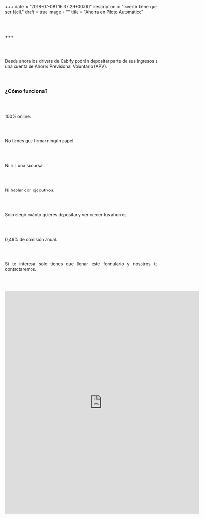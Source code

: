 +++
date = "2018-07-08T16:37:29+00:00"
description = "Invertir tiene que ser fácil."
draft = true
image = ""
title = "Ahorra en Piloto Automático"

+++
<style>

p { margin:4rem 0px; text-align:justify; }

.footer-big__overlap { padding-bottom:0px; }

.image-wrapper {

text-align: center;

}

.image-wrapper img {

width: 60%; text-align: center; margin: 40px 0px;

}

@media (max-width: 768px)  {

.image-wrapper img {

width: 100%;

}

}

</style>

Desde ahora los drivers de Cabify podrán depositar parte de sus ingresos a una cuenta de Ahorro Previsional Voluntario (APV).

### **¿Cómo funciona?**

100% online.

No tienes que firmar ningún papel.

Ni ir a una sucursal.

Ni hablar con ejecutivos.

Solo elegir cuánto quieres depositar y ver crecer tus ahorros.

0,49% de comisión anual.

Si te interesa solo tienes que llenar este formulario y nosotros te contactaremos.

<iframe src="https://docs.google.com/forms/d/e/1FAIpQLSf7GRwn2GIz7nCfRv4M7U2IYPHYgXoENoWclfQjwzgJ5ut--g/viewform?embedded=true" width="640" height="733" frameborder="0" marginheight="0" marginwidth="0">Loading...</iframe>
